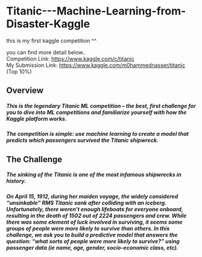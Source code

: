 # Titanic---Machine-Learning-from-Disaster-Kaggle
this is my first kaggle competition ^^

you can find more detail below.. <br>
Competition Link: https://www.kaggle.com/c/titanic <br>
My Submission Link: https://www.kaggle.com/m0hammednasser/titanic  (Top 10%)
## Overview
##### This is the legendary Titanic ML competition – the best, first challenge for you to dive into ML competitions and familiarize yourself with how the Kaggle platform works.
##### The competition is simple: use machine learning to create a model that predicts which passengers survived the Titanic shipwreck.

## The Challenge
##### The sinking of the Titanic is one of the most infamous shipwrecks in history.

##### On April 15, 1912, during her maiden voyage, the widely considered “unsinkable” RMS Titanic sank after colliding with an iceberg. Unfortunately, there weren’t enough  lifeboats for everyone onboard, resulting in the death of 1502 out of 2224 passengers and crew. While there was some element of luck involved in surviving, it seems some groups of people were more likely to survive than others. In this challenge, we ask you to build a predictive model that answers the question: “what sorts of people were more likely to survive?” using passenger data (ie name, age, gender, socio-economic class, etc).
